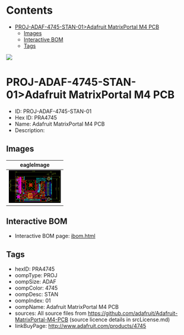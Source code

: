 



Contents
========

* [PROJ-ADAF-4745-STAN-01>Adafruit MatrixPortal M4 PCB](#proj-adaf-4745-stan-01adafruit-matrixportal-m4-pcb)
	* [Images](#images)
	* [Interactive BOM](#interactive-bom)
	* [Tags](#tags)
  
![][im]
# PROJ-ADAF-4745-STAN-01>Adafruit MatrixPortal M4 PCB

- ID: PROJ-ADAF-4745-STAN-01
- Hex ID: PRA4745
- Name: Adafruit MatrixPortal M4 PCB
- Description: 

## Images
  
  

|eagleImage|
| :---: |
|[![eagleImage](eagleImage_140.png)](eagleImage_600.png)|

## Interactive BOM

- Interactive BOM page: [ibom.html](kicad/bom/ibom.html)

## Tags

- hexID: PRA4745
- oompType: PROJ
- oompSize: ADAF
- oompColor: 4745
- oompDesc: STAN
- oompIndex: 01
- oompName: Adafruit MatrixPortal M4 PCB
- sources: All source files from https://github.com/adafruit/Adafruit-MatrixPortal-M4-PCB (source licence details in srcLicense.md)
- linkBuyPage: http://www.adafruit.com/products/4745



[im]: eagleImage_450.png
